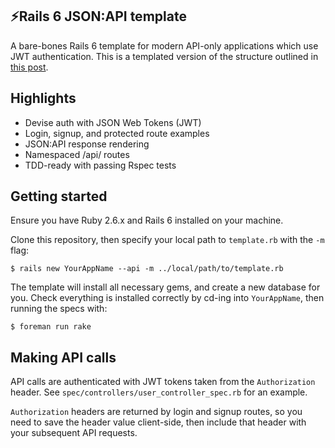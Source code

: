 ⚡️Rails 6 JSON:API template 
---

A bare-bones Rails 6 template for modern API-only applications which use JWT authentication. This is a templated version of the structure outlined in [this post](https://jameschambers.co.uk/rails-api).

## Highlights

- Devise auth with JSON Web Tokens (JWT)
- Login, signup, and protected route examples
- JSON:API response rendering
- Namespaced /api/ routes
- TDD-ready with passing Rspec tests

## Getting started

Ensure you have Ruby 2.6.x and Rails 6 installed on your machine.

Clone this repository, then specify your local path to `template.rb` with the `-m` flag: 

``` 
$ rails new YourAppName --api -m ../local/path/to/template.rb
```

The template will install all necessary gems, and create a new database for you. Check everything is installed correctly by cd-ing into `YourAppName`, then running the specs with: 

```
$ foreman run rake
```

## Making API calls

API calls are authenticated with JWT tokens taken from the `Authorization` header. See `spec/controllers/user_controller_spec.rb` for an example. 

`Authorization` headers are returned by login and signup routes, so you need to save the header value client-side, then include that header with your subsequent API requests. 


